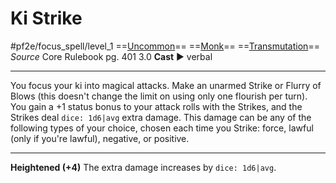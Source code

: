 # Ki Strike
#pf2e/focus_spell/level_1
==[Uncommon](../../../../../TTRPGShare-Pathfinder-2E-Vault/rules/traits/uncommon.md)== ==[Monk](../../../../../TTRPGShare-Pathfinder-2E-Vault/rules/traits/monk.md)== ==[Transmutation](../../../../../TTRPGShare-Pathfinder-2E-Vault/rules/traits/transmutation.md)==
*Source* Core Rulebook pg. 401 3.0
**Cast** ► verbal

---
You focus your ki into magical attacks. Make an unarmed Strike or Flurry of Blows (this doesn't change the limit on using only one flourish per turn). You gain a +1 status bonus to your attack rolls with the Strikes, and the Strikes deal `dice: 1d6|avg` extra damage. This damage can be any of the following types of your choice, chosen each time you Strike: force, lawful (only if you're lawful), negative, or positive.

<hr>

**Heightened (+4)** The extra damage increases by `dice: 1d6|avg`.